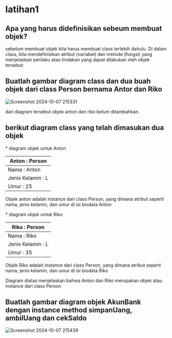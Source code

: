 # latihan1

## Apa yang harus didefinisikan sebeum membuat objek?
<p>sebelum membuat objek kita harus membuat class terlebih dahulu. 
Di dalam class, kita mendefinisikan atribut (variabel) dan metode (fungsi) yang menjelaskan perilaku atau tindakan yang dapat dilakukan oleh objek tersebut</p>

## Buatlah gambar diagram class dan dua buah objek dari class Person bernama Antor dan Riko
![Screenshot 2024-10-07 215331](https://github.com/user-attachments/assets/6fe14aae-2fa4-4c6b-ba31-688143043ee3)
<p>dari diagram tersebut objek anton dan riko belum ditambahkan. </p>

## berikut diagram class yang telah dimasukan dua objek
<p>* diagram objek untuk Anton</p>

| Anton : Person |
|----------------|
| Nama : Anton   |
| Jenis Kelamin : L |
| Umur : 25      |
<p>Objek  anton adalah instance dari class Person, yang dimana atribut seperti nama, jenis kelamin, dan umur di isi biodata Anton </p>

<p> * diagram objek untuk Riko</p>

| Riko : Person |
| --------------|
| Nama : Riko   |
| Jenis Kelamin : L |
| Umur : 35     |
<p>Objek Riko adalah instance dari class Person, yang dimana atribut seperti nama, jenis kelamin, dan umur di isi biodata Riko</p>
<p>Diagram diatas menjelaskan bahwa Anton dan Riko merupakan objek atau instance dari class Person </p>

## Buatlah gambar diagram objek AkunBank dengan instance method simpanUang, ambilUang dan cekSaldo
![Screenshot 2024-10-07 215439](https://github.com/user-attachments/assets/608bb855-13d3-4dfb-8b2d-51d574829f7d)
